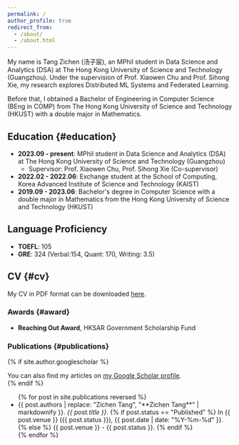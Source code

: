 ```yaml
---
permalink: /
author_profile: true
redirect_from: 
  - /about/
  - /about.html
---
```


My name is Tang Zichen (汤子宸), an MPhil student in Data Science and Analytics (DSA) at The Hong Kong University of Science and Technology (Guangzhou). Under the supervision of Prof. Xiaowen Chu and Prof. Sihong Xie, my research explores Distributed ML Systems and Federated Learning.

Before that, I obtained a Bachelor of Engineering in Computer Science (BEng in COMP) from The Hong Kong University of Science and Technology (HKUST) with a double major in Mathematics.

## Education {#education}
- **2023.09 - present**: MPhil student in Data Science and Analytics (DSA) at The Hong Kong University of Science and Technology (Guangzhou)
  - Supervisor: Prof. Xiaowen Chu, Prof. Sihong Xie (Co-supervisor)
- **2022.02 - 2022.06**: Exchange student at the School of Computing, Korea Advanced Institute of Science and Technology (KAIST)
- **2019.09 - 2023.06**: Bachelor's degree in Computer Science with a double major in Mathematics from the Hong Kong University of Science and Technology (HKUST)
  
## Language Proficiency
- **TOEFL**: 105
- **GRE**: 324 (Verbal:154, Quant: 170, Writing: 3.5)

## CV {#cv}
My CV in PDF format can be downloaded [here](/files/CV_PhD_TANG_Zichen.pdf).

### Awards {#award}
- **Reaching Out Award**, HKSAR Government Scholarship Fund

### Publications {#publications}
{% if site.author.googlescholar %}
  <div class="wordwrap">You can also find my articles on <a href="{{ site.author.googlescholar }}">my Google Scholar profile</a>.</div>
{% endif %}

<ul>
  {% for post in site.publications reversed %}
    <li>
      {{ post.authors | replace: "Zichen Tang", "**Zichen Tang**" | markdownify }}. 
      <em>{{ post.title }}</em>.
      {% if post.status == "Published" %}
        In {{ post.venue }} ({{ post.status }}), {{ post.date | date: "%Y-%m-%d" }}.
      {% else %}
        {{ post.venue }} - {{ post.status }}.
      {% endif %}
    </li>
  {% endfor %}
</ul>
